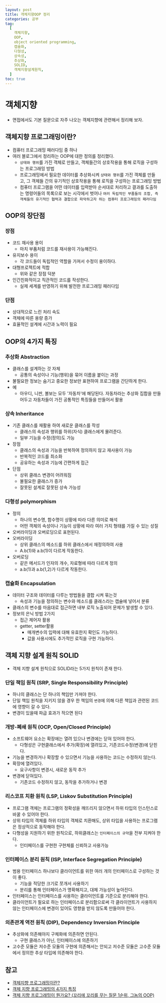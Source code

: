 ```yaml
---
layout: post
title: 객체지향OOP 정리
categories: 공부
tag:
  [
    객체지향,
    OOP,
    object oriented programming,
    캡슐화,
    다형성,
    상속성,
    추상화,
    SOLID,
    객체지향설계원칙,
  ]
toc: true
---
```


# 객체지향

- 면접에서도 기본 질문으로 자주 나오는 객체지향에 관련해서 정리해 보자.

## 객체지향 프로그래밍이란?

- 컴퓨터 프로그래밍 패러다임 중 하나
- 여러 블로그에서 정리하는 OOP에 대한 정의를 정리했다.
  - `상태와 행위`를 가진 객체로 만들고, 객체들간의 상호작용을 통해 로직을 구성하는 프로그래밍 방법
  - 프로그래밍에서 필요한 데이터를 추상화시켜 `상태와 행위`를 가진 객체를 만들고, 그 객체들 간의 유기적인 상호작용을 통해 로직을 구성하는 프로그래밍 방법
  - 컴퓨터 프로그램을 어떤 데이터를 입력받아 순서대로 처리하고 결과를 도출하는 명령어들의 목록으로 보는 시각에서 벗어나 `여러 독립적인 부품들의 조합, 즉 객체들의 유기적인 협력과 결합으로 파악하고자 하는 컴퓨터 프로그래밍의 패러다임`

## OOP의 장단점

### 장점

- 코드 재사용 용이
  - 마치 부품처럼 코드를 재사용이 가능해진다.
- 유지보수 용이
  - 각 코드들이 독립적인 역할을 가져서 수정이 용이하다.
- 대형프로젝트에 적합
  - 위와 같은 장점 덕분
- 인간친화적이고 직관적인 코드를 작성한다.
  - 실제 세계를 반영하기 위해 발전한 프로그래밍 패러다임

### 단점

- 상대적으로 느린 처리 속도
- 객체에 따른 용량 증가
- 효율적인 설계에 시간과 노력이 필요

## OOP의 4가지 특징

### 추상화 Abstraction

- 클래스를 설계하는 것 자체
  - 공통의 속성이나 기능(행위)을 묶어 이름을 붙이는 과정
- 불필요한 정보는 숨기고 중요한 정보만 표현하여 프로그램을 간단하게 한다.
- 예
  - 아우디, 니싼, 볼보는 모두 '자동차'에 해당된다. 자동차라는 추상화 집합을 만들어두고 자동차들이 가진 공통적인 특징들을 만들어서 활용

### 상속 Inheritance

- 기존 클래스를 재활용 하여 새로운 클래스를 작성
  - 클래스의 속성과 행위를 하위(자식) 클래스에게 물려준다.
  - 일부 기능을 수정(정의)도 가능
- 장점
  - 클래스의 속성과 기능을 반복하여 정의하지 않고 재사용이 가능
  - 반복적인 코드를 최소화
  - 공유하는 속성과 기능에 간편하게 접근
- 단점
  - 상위 클래스 변경이 어려워짐
  - 불필요한 클래스가 증가
  - 잘못된 설계로 잘못된 상속 가능성

### 다형성 polymorphism

- 정의
  - 하나의 변수명, 함수명이 상황에 따라 다른 의미로 해석
  - 어떤 객체의 속성이나 기능이 상황에 따라 여러 가지 형태를 가질 수 있는 성질
- 오버라이딩과 오버로딩으로 표현된다.
- 오버라이딩
  - 상위 클래스의 메소드를 하위 클래스에서 재정의하여 사용
  - A.b(1)와 a.b(1)이 다르게 작동한다.
- 오버로딩
  - 같은 메서드가 인자의 개수, 자료형에 따라 다르게 정의
  - a.b(1)과 a.b(1,2)가 다르게 작동한다.

### 캡슐화 Encapsulation

- 데이터 구조와 데이터를 다루는 방법들을 결합 시켜 묶는것
  - 속성과 기능을 정의하는 변수와 메소드를 클래스라는 캡슐에 넣어서 분류
- 클래스의 변수를 마음대로 접근하면 내부 로직 노출되어 문제가 발생할 수 있다.
- 정보의 은닉 방법 2가지
  - 접근 제어자 활용
  - getter, setter활용
    - 매개변수의 입력에 대해 유효한지 확인도 가능하다.
    - 값을 사용시에도 추가적인 로직을 구현 가능하다.

## 객체 지향 설계 원칙 SOLID

- 객체 지향 설계 원칙으로 SOLID라는 5가지 원칙이 존재 한다.

### 단일 책임 원칙 (SRP, Single Responsibility Principle)

- 하나의 클래스는 단 하나의 책임만 가져야 한다.
- 단일 책임 원칙을 지키지 않을 경우 한 책임의 `변경`에 의해 다른 책임과 관련된 코드에 영향이 갈 수 있다.
- 변경이 있을때 파급 효과가 적으면 된다

### 개방-폐쇄 원칙 (OCP, Open/Closed Principle)

- 소프트웨어 요소는 확장에는 열려 있으나 변경에는 닫혀 있어야 한다.
  - 다형성은 구현클래스에서 추가(확장)에 열려있고, 기존코드수정(변경)에 닫힌다.
- 기능을 변경하거나 확장할 수 있으면서 기능을 사용하는 코드는 수정하지 않는다.
- 확장에 열려있다.
  - 요구사항이 변경시, 새로운 동작 추가
- 변경에 닫혀있다.
  - 기존코드 수정하지 않고, 동작을 추가하거나 변경

### 리스코프 치환 원칙 (LSP, Liskov Substitution Principle)

- 프로그램 객체는 프로그램의 정확성을 깨뜨리지 않으면서 하위 타입의 인스턴스로 바꿀 수 있어야 한다.
- 상위 타입의 객체를 하위 타입의 객체로 치환해도, 상위 타입을 사용하는 프로그램은 정상적으로 동작해야 한다.
- 다형성을 지원하기 위한 원칙으로, 하위클래스는 `인터페이스의 규약`을 전부 지켜야 한다.
  - 인터페이스를 구현한 구현체를 신뢰하고 사용가능

### 인터페이스 분리 원칙 (ISP, Interface Segregation Principle)

- 범용 인터페이스 하나보다 클라이언트를 위한 여러 개의 인터페이스로 구성하는 것이 좋다.
  - 기능을 적당한 크기로 쪼개서 사용하기
  - 분리를 통해 인터페이스가 명확해지고, 대체 가능성이 높아진다.
- 인터페이스는 인터페이스를 사용하는 클라이언트를 기준으로 분리해야 한다.
- 클라이언트가 필요로 하는 인터페이스로 분리함으로써 각 클라이언트가 사용하지 않는 인터페이스에 변경이 있어도 영향을 받지 않도록 만들어야 한다.

### 의존관계 역전 원칙 (DIP), Dependency Inversion Principle

- 추상화에 의존해야지 구체화에 의존하면 안된다.
  - 구현 클래스가 아닌, 인터페이스에 의존하기
- 고수준 모듈은 저수준 모듈의 구현에 의존해서는 안되고 저수준 모듈은 고수준 모듈에서 정의한 추상 타입에 의존해야 한다.

## 참고

- [객체지향 프로그래밍이란?](https://jongminfire.dev/%EA%B0%9D%EC%B2%B4%EC%A7%80%ED%96%A5-%ED%94%84%EB%A1%9C%EA%B7%B8%EB%9E%98%EB%B0%8D%EC%9D%B4%EB%9E%80)
- [객체 지향 프로그래밍의 4가지 특징](https://www.codestates.com/blog/content/%EA%B0%9D%EC%B2%B4-%EC%A7%80%ED%96%A5-%ED%94%84%EB%A1%9C%EA%B7%B8%EB%9E%98%EB%B0%8D-%ED%8A%B9%EC%A7%95)
- [객체 지향 프로그래밍이 뭔가요? (꼬리에 꼬리를 무는 질문 1순위, 그놈의 OOP)](https://jeong-pro.tistory.com/95)
